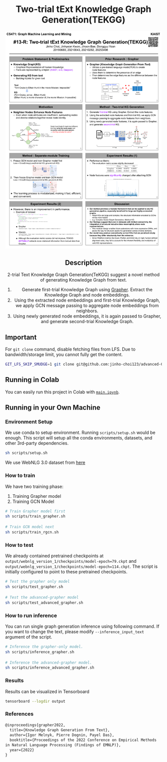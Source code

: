 <div align="center">

# Two-trial tExt Knowledge Graph Generation(TEKGG)
![TEKGG Poster](imgs/TEKGG_Poster.png)

## Description
2-trial Text Knowledge Graph Generation(TeKGG) suggest a novel method of generating Knowledge Graph from text.
1. Generate first-trial Knowledge Graph using [Grapher](https://github.com/IBM/Grapher). Extract the Knowledge Graph and node embeddings.
2. Using the extracted node embeddings and first-trial Knowledge Graph, we apply GCN message passing to aggregate node embeddings from neighbors.
3. Using newly generated node embeddings, it is again passed to Grapher, and generate second-trial Knowledge Graph.

</div>

## Important
For `git clone` command, disable fetching files from LFS. Due to bandwidth/storage limit, you cannot fully get the content.
```bash
GIT_LFS_SKIP_SMUDGE=1 git clone git@github.com:jinho-choi123/advanced-Grapher.git
```

## Running in Colab
You can easily run this project in Colab with [`main.ipynb`](main.ipynb).

## Running in your Own Machine


### Environment Setup
We use conda to setup environment. Running `scripts/setup.sh` would be enough.
This script will setup all the conda environments, datasets, and other 3rd-party dependencies.
```bash
sh scripts/setup.sh
```

We use WebNLG 3.0 dataset from [here](https://gitlab.com/shimorina/webnlg-dataset.git)

### How to train
We have two training phase:
1. Training Grapher model
2. Training GCN Model

```bash
# Train Grapher model first
sh scripts/train_grapher.sh

# Train GCN model next
sh scripts/train_rgcn.sh
```

### How to test
We already contained pretrained checkpoints at `output/webnlg_version_1/checkpoints/model-epoch=79.ckpt` and `output/webnlg_version_1/checkpoints/model-epoch=114.ckpt`.
The script is initially configured to point to these pretrained checkpoints.
```bash
# Test the grapher only model
sh scripts/test_grapher.sh

# Test the advanced-grapher model
sh scripts/test_advanced_grapher.sh
```

### How to run inference
You can run single graph generation inference using following command. If you want to change the text, please modify `--inference_input_text` argument of the script.
```bash
# Inference the grapher-only model.
sh scripts/inference_grapher.sh

# Inference the advanced-grapher model.
sh scripts/inference_advanced_grapher.sh
```

### Results
Results can be visualized in Tensorboard
```bash
tensorboard --logdir output
```

### References
```
@inproceedings{grapher2022,
  title={Knowledge Graph Generation From Text},
  author={Igor Melnyk, Pierre Dognin, Payel Das},
  booktitle={Proceedings of the 2022 Conference on Empirical Methods in Natural Language Processing (Findings of EMNLP)},
  year={2022}
}
```
